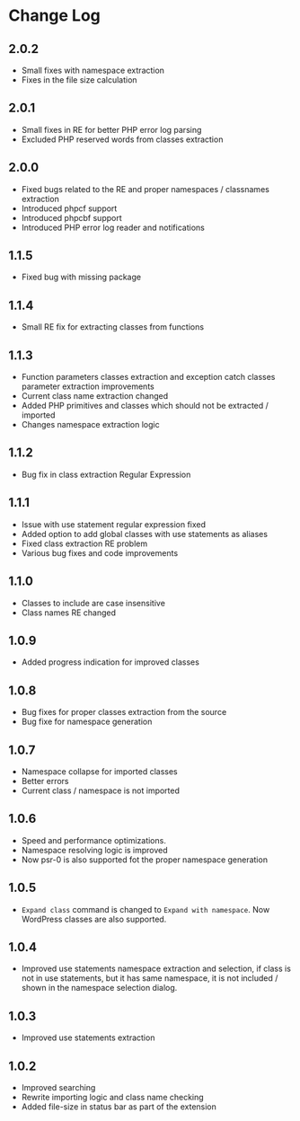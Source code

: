 # Change Log

## 2.0.2
- Small fixes with namespace extraction
- Fixes in the file size calculation

## 2.0.1
- Small fixes in RE for better PHP error log parsing
- Excluded PHP reserved words from classes extraction

## 2.0.0
- Fixed bugs related to the RE and proper namespaces / classnames extraction
- Introduced phpcf support
- Introduced phpcbf support
- Introduced PHP error log reader and notifications

## 1.1.5
- Fixed bug with missing package

## 1.1.4
- Small RE fix for extracting classes from functions

## 1.1.3
- Function parameters classes extraction and exception catch classes parameter extraction improvements
- Current class name extraction changed
- Added PHP primitives and classes which should not be extracted / imported
- Changes namespace extraction logic

## 1.1.2
- Bug fix in class extraction Regular Expression
  
## 1.1.1
- Issue with use statement regular expression fixed
- Added option to add global classes with use statements as aliases
- Fixed class extraction RE problem
- Various bug fixes and code improvements
  
## 1.1.0
- Classes to include are case insensitive
- Class names RE changed

## 1.0.9
- Added progress indication for improved classes

## 1.0.8
- Bug fixes for proper classes extraction from the source
- Bug fixe for namespace generation

## 1.0.7
- Namespace collapse for imported classes
- Better errors
- Current class / namespace is not imported

## 1.0.6
- Speed and performance optimizations.
- Namespace resolving logic is improved
- Now psr-0 is also supported fot the proper namespace generation
  
## 1.0.5
- `Expand class` command is changed to `Expand with namespace`. Now WordPress classes are also supported.
  
## 1.0.4
- Improved use statements namespace extraction and selection, if class is not in use statements, but it has same namespace, it is not included / shown in the namespace selection dialog.
  
## 1.0.3
- Improved use statements extraction
  
## 1.0.2
- Improved searching
- Rewrite importing logic and class name checking
- Added file-size in status bar as part of the extension


